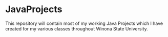 # JavaProjects

This repository will contain most of my working Java Projects which I have created for my various classes throughout Winona State University.
